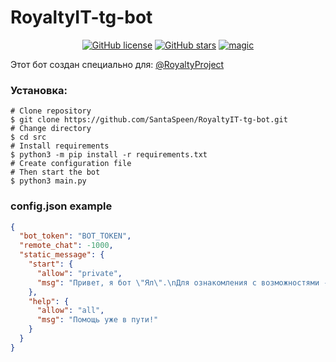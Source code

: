 # RoyaltyIT-tg-bot
<p style="text-align: center;vertical-align: middle;">
    <a href="https://github.com/sssr-dev/api-server/blob/master/LICENSE"><img alt="GitHub license" src="https://img.shields.io/github/license/sssr-dev/api-server?style=for-the-badge"></a>    
    <a href="https://github.com/sssr-dev/api-server/stargazers"><img alt="GitHub stars" src="https://img.shields.io/github/stars/sssr-dev/api-server?style=for-the-badge"></a>    
    <a href="https://github.com/SantaSpeen"><img src="https://img.santaspeen.ru/github/magic.svg" alt="magic"></a>
    <br/>
</p>

Этот бот создан специально для: [@RoyaltyProject](https://t.me/royaltyproject)

### Установка:

```shell
# Clone repository
$ git clone https://github.com/SantaSpeen/RoyaltyIT-tg-bot.git
# Change directory
$ cd src
# Install requirements
$ python3 -m pip install -r requirements.txt
# Create configuration file
# Then start the bot
$ python3 main.py
```

### config.json example

```json
{
  "bot_token": "BOT_TOKEN",
  "remote_chat": -1000,
  "static_message": {
    "start": {
      "allow": "private",
      "msg": "Привет, я бот \"Ял\".\nДля ознакомления с возможностями - /help"
    },
    "help": {
      "allow": "all",
      "msg": "Помощь уже в пути!"
    }
  }
}
```